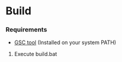 # Build

### Requirements

* [GSC tool](https://github.com/xensik/gsc-tool/tree/dev) (Installed on your system PATH)

1. Execute build.bat
